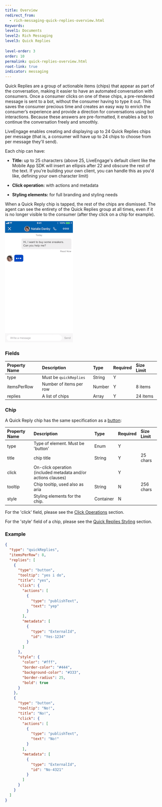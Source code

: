 ```yaml
---
title: Overview
redirect_from:
  - rich-messaging-quick-replies-overview.html
Keywords:
level1: Documents
level2: Rich Messaging
level3: Quick Replies

level-order: 3
order: 10
permalink: quick-replies-overview.html
root-link: true
indicator: messaging
---
```


Quick Replies are a group of actionable items (chips) that appear as part of the conversation, making it easier to have an automated conversation with consumers. Once a consumer clicks on one of these chips, a pre-rendered message is sent to a bot, without the consumer having to type it out. This saves the consumer precious time and creates an easy way to enrich the consumer’s experience and provide a direction for conversations using bot interactions. Because these answers are pre-formatted, it enables a bot to continue the conversation freely and smoothly.

LiveEngage enables creating and displaying up to 24 Quick Replies chips per message (that is, a consumer will have up to 24 chips to choose from per message they'll send).

Each chip can have:

* **Title:** up to 25 characters (above 25, LiveEngage's default client like the Mobile App SDK will insert an ellipsis after 22 and obscure the rest of the text. If you're building your own client, you can handle this as you'd like, defining your own character limit)

* **Click operation:** with actions and metadata

* **Styling elements:** for full branding and styling needs

When a Quick Reply chip is tapped, the rest of the chips are dismissed. The agent can see the entirety of the Quick Replies group at all times, even if it is no longer visible to the consumer (after they click on a chip for example).

![Quick Replies](images/quick-replies.gif)

### Fields

| Property Name | Description | Type | Required | Size Limit |
| :--- | :--- | :--- | :--- | :--- |
| type | Must be `quickReplies`| String | Y | |
| itemsPerRow | Number of items per row | Number| Y | 8 items |
| replies | A list of chips | Array | Y | 24 items |


### Chip

A Quick Reply chip has the same specification as a [button](rich-messaging-basic-elements-button.html):

| Property Name | Description | Type | Required | Size Limit |
| :--- | :--- | :--- | :--- | :--- |
| type | Type of element. Must be 'button' | Enum | Y |  |
| title  | chip title | String | Y  | 25 chars  |
| click | On-click operation (included metadata and/or actions clauses) |  | Y | |
| tooltip | Chip tooltip, used also as aria | String | N | 256 chars |
| style | Styling elements for the chip.  | Container | N | |

For the 'click' field, please see the [Click Operations](rich-messaging-click-ops.html) section.

For the 'style' field of a chip, please see the [Quick Replies Styling](rich-messaging-quick-replies-styling.html) section.

### Example

```json
{
  "type": "quickReplies",
  "itemsPerRow": 8,
  "replies": [
    {
      "type": "button",
      "tooltip": "yes i do",
      "title": "yes",
      "click": {
        "actions": [
          {
            "type": "publishText",
            "text": "yep"
          }
        ],
        "metadata": [
          {
            "type": "ExternalId",
            "id": "Yes-1234"
          }
        ]
      },
      "style": {
        "color": "#fff",
        "border-color": "#444",
        "background-color": "#333",
        "border-radius": 25,
        "bold": true
      }
    },
    {
      "type": "button",
      "tooltip": "No!",
      "title": "No!",
      "click": {
        "actions": [
          {
            "type": "publishText",
            "text": "No!"
          }
        ],
        "metadata": [
          {
            "type": "ExternalId",
            "id": "No-4321"
          }
        ]
      }
    }
  ]
}
```
